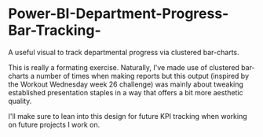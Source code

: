# Power-BI-Department-Progress-Bar-Tracking-
A useful visual to track departmental progress via clustered bar-charts. 

This is really a formating exercise. Naturally, I've made use of clustered bar-charts a number of times when making reports but this output (inspired by the Workout Wednesday week 26 challenge) was mainly about tweaking established presentation staples in a way that offers a bit more aesthetic quality. 

I'll make sure to lean into this design for future KPI tracking when working on future projects I work on. 
